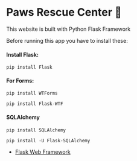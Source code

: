 # Paws Rescue Center 🐾

This website is built with Python Flask Framework

Before running this app you have to install these:

#### Install Flask:

```
pip install Flask
```

#### For Forms:

```
pip install WTForms
```

```
pip install Flask-WTF
```

#### SQLAlchemy

```
pip install SQLAlchemy
```
```
pip install -U Flask-SQLAlchemy
```

- [Flask Web Framework](https://flask.palletsprojects.com/en/3.0.x)
